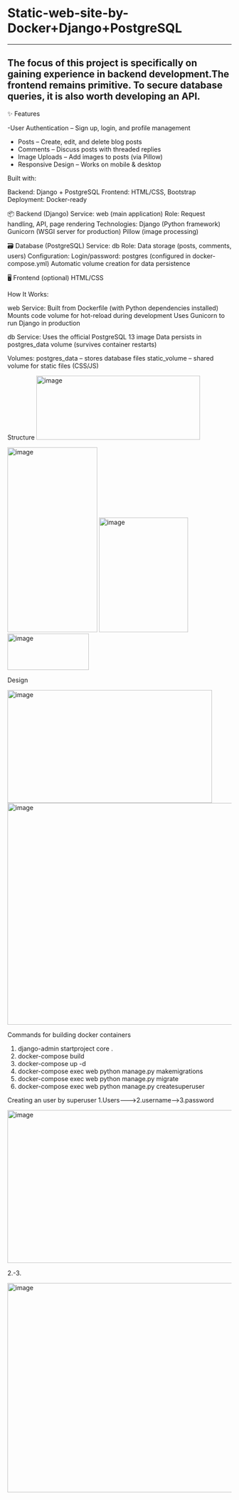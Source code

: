 # Static-web-site-by-Docker+Django+PostgreSQL
------------------------------
The focus of this project is specifically on gaining experience in backend development.The frontend remains primitive.
To secure database queries, it is also worth developing an API.
---------------------------
✨ Features

-User Authentication – Sign up, login, and profile management
- Posts – Create, edit, and delete blog posts
- Comments – Discuss posts with threaded replies
- Image Uploads – Add images to posts (via Pillow)
- Responsive Design – Works on mobile & desktop

Built with:

Backend: Django + PostgreSQL
Frontend: HTML/CSS, Bootstrap
Deployment: Docker-ready

📦 Backend (Django)
Service: web (main application)
Role: Request handling, API, page rendering
Technologies:
Django (Python framework)
Gunicorn (WSGI server for production)
Pillow (image processing)

🗃 Database (PostgreSQL)
Service: db
Role: Data storage (posts, comments, users)
Configuration:
Login/password: postgres (configured in docker-compose.yml)
Automatic volume creation for data persistence

🖥 Frontend (optional)
HTML/CSS

How It Works:

web Service:
Built from Dockerfile (with Python dependencies installed)
Mounts code volume for hot-reload during development
Uses Gunicorn to run Django in production

db Service:
Uses the official PostgreSQL 13 image
Data persists in postgres_data volume (survives container restarts)

Volumes:
postgres_data – stores database files
static_volume – shared volume for static files (CSS/JS)

Structure
<img width="368" height="144" alt="image" src="https://github.com/user-attachments/assets/7570d32f-f117-4f2c-8535-76adc0f11c6c" />

<img width="202" height="416" alt="image" src="https://github.com/user-attachments/assets/81be0dd4-aa12-4023-9749-f3c5c14bebf9" />

<img width="200" height="258" alt="image" src="https://github.com/user-attachments/assets/96d3a6bf-7d1b-4bd0-b10a-ae58f320b12e" />

<img width="183" height="82" alt="image" src="https://github.com/user-attachments/assets/ce4d46f5-b200-4d49-876a-0b841e8fdc64" />

Design

<img width="460" height="254" alt="image" src="https://github.com/user-attachments/assets/ab4b42c1-41d8-4727-9756-425d86dbd5f5" />

<img width="1198" height="499" alt="image" src="https://github.com/user-attachments/assets/30186b76-d665-4bf4-a3bd-75c755f6e5df" />


Commands for building docker containers
1. django-admin startproject core .
2. docker-compose build
3. docker-compose up -d
4. docker-compose exec web python manage.py makemigrations
5. docker-compose exec web python manage.py migrate
6. docker-compose exec web python manage.py createsuperuser


Creating an user by superuser
1.Users--->2.username-->3.password


<img width="1191" height="344" alt="image" src="https://github.com/user-attachments/assets/e47c8652-a48e-4af3-a687-50b46d97f3cb" />

2.-3.

<img width="871" height="471" alt="image" src="https://github.com/user-attachments/assets/81c2c97c-cdd7-4623-895c-3d274b5c7060" />







